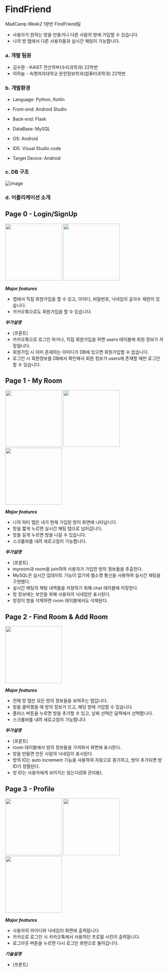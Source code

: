 # FindFriend

MadCamp Week2 1분반 FindFriend팀

- 사용자가 원하는 방을 만들거나 다른 사람의 방에 가입할 수 있습니다.
- 나의 방 탭에서 다른 사용자들과 실시간 채팅이 가능합니다.

### a. 개발 팀원

- 김수환 - KAIST 전산학부(수리과학과) 22학번
- 이하늘 - 숙명여자대학교 문헌정보학과(컴퓨터과학과) 22학번

### b. 개발환경

- Language: Python, Kotlin
- Front-end: Android Studio
- Back-end: Flask
- DataBase: MySQL
- OS: Android

- IDE: Visual Studio code
- Target Device: Android 

### c. DB 구조
![image](https://github.com/suhwankim03/madcamp_week2/assets/155048947/41b6f995-c6bd-4c01-9ce4-c34bdd74657f)


### d. 어플리케이션 소개

## Page 0 - Login/SignUp

<img src="https://github.com/suhwankim03/madcamp_week2/assets/155048947/f45345c7-7860-4b66-9ca4-2d8f28d8f73a" width="180"/> 
<img src="https://github.com/suhwankim03/madcamp_week2/assets/155048947/acecd51e-6534-4b74-a806-506ded61b57e" width="180"/> 

***Major features***

- 앱에서 직접 회원가입을 할 수 있고, 아이디, 비밀번호, 닉네임의 글자수 제한이 있습니다.
- 카카오톡으로도 회원가입을 할 수 있습니다.

***부가설명***

- (프론트)
- 카카오톡으로 로그인 하거나, 직접 회원가입을 하면 users 테이블에 회원 정보가 저장됩니다.
- 회원가입 시 이미 존재하는 아이디가 DB에 있으면 회원가입할 수 없습니다.
- 로그인 시 회원정보를 DB에서 확인해서 회원 정보가 users에 존재할 때만 로그인 할 수 있습니다.

## Page 1 - My Room

<img src="https://github.com/suhwankim03/madcamp_week2/assets/155048947/0880cdf4-ed11-4f93-bc21-73fb036e9fea" width="180"/>
<img src="https://github.com/suhwankim03/madcamp_week2/assets/155048947/0fe085e9-289f-4bce-af5a-d309488441cc" width="180"/>
<img src="https://github.com/suhwankim03/madcamp_week2/assets/155048947/587df35c-1af1-4263-958f-2e8f43ad9c94" width="180"/>

***Major features***

- 나의 파티 탭은 내가 현재 가입된 방이 화면에 나타납니다.
- 방을 짧게 누르면 실시간 채팅 탭으로 넘어갑니다.
- 방을 길게 누르면 방을 나갈 수 있습니다.
- 스크롤바를 내려 새로고침이 가능합니다.

***부가설명***

- (프론트)
- myroom과 room을 join하여 사용자가 가입한 방의 정보들을 추출한다.
- MySQL은 실시간 업데이트 기능이 없기에 웹소켓 통신을 사용하여 실시간 채팅을 구현했다.
- 실시간 채팅의 채팅 내역들을 저장하기 위해 chat 테이블에 저장한다.
- 방 정보에는 보안을 위해 사용자의 닉네임만 표시된다.
- 방장이 방을 삭제하면 room 테이블에서도 삭제된다.

## Page 2 - Find Room & Add Room

<img src="https://github.com/suhwankim03/madcamp_week2/assets/155048947/9c8f188b-0cd1-493d-8b3e-cdc2467c580a" width="180"/>

***Major features***

- 전체 방 탭은 모든 방의 정보들을 보여주는 탭입니다.
- 방을 클릭했을 때 방의 정보가 뜨고, 해당 방에 가입할 수 있습니다.
- 플러스 버튼을 누르면 방을 추가할 수 있고, 날짜 선택은 달력에서 선택합니다.
- 스크롤바를 내려 새로고침이 가능합니다.
    

***부가설명***

- (프론트)
- room 테이블에서 방의 정보들을 가져와서 화면에 표시한다.
- 방을 만들면 만든 사람의 닉네임이 표시된다.
- 방의 ID는 auto increment 기능을 사용하여 자동으로 증가하고, 방이 추가되면 방 ID가 정렬된다.
- 방 ID는 사용자에게 보이지는 않는다(DB 관리용).

## Page 3 - Profile

<img src="https://github.com/pbc1017/trippy/assets/63749140/b29b0ca7-80a6-46ce-b8bf-b66b544f7733" width="180"/>
<img src="https://github.com/pbc1017/trippy/assets/63749140/9b724b18-7627-46a0-87f5-2e1f6c283c29" width="180"/>
<img src="https://github.com/pbc1017/trippy/assets/63749140/a043ca1a-64d2-4315-9901-72e5e78f7207" width="180"/>

***Major features***

- 사용자의 아이디와 닉네임이 화면에 출력됩니다.
- 카카오로 로그인 시 카카오톡에서 사용하던 프로필 사진이 출력됩니다.
- 로그아웃 버튼을 누르면 다시 로그인 화면으로 돌아갑니다.

***기술설명***

- (프론트)

